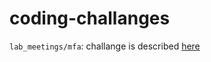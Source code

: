 # coding-challanges

`lab_meetings/mfa`: challange is described [here](https://adventofcode.com/2016/day/8)
